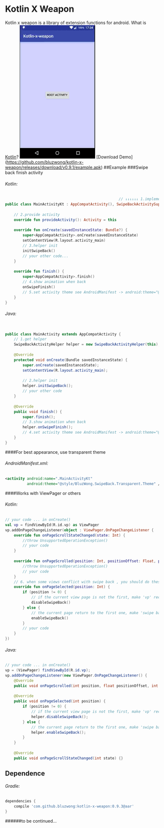 # Kotlin X Weapon
 Kotlin x weapon is a library of extension functions for android. What is [Kotlin](https://github.com/JetBrains/kotlin)?
 ![1](./swipeback.gif)
[Download Demo] (https://github.com/bluzwong/kotlin-x-weapon/releases/download/v0.9.1/example.apk)
##Example
###Swipe back finish activity
###### Kotlin:
```kotlin
                                                    // ↓↓↓↓↓↓ 1.implements this interface
public class MainActivityKt : AppCompatActivity(), SwipeBackActivitySupport {

    // 2.provide activity
    override fun provideActivity(): Activity = this

    override fun onCreate(savedInstanceState: Bundle?) {
        super<AppCompatActivity>.onCreate(savedInstanceState)
        setContentView(R.layout.activity_main)
        // 3.helper init
        initSwipeBack()
        // your other code...
    }

    override fun finish() {
        super<AppCompatActivity>.finish()
        // 4.show animation when back
        onSwipeFinish()
        // 5.set activity theme see AndroidManifest -> android:theme="@style/BluzWong.SwipeBack.Transparent.Theme"
    }
}
```

###### Java:
```java

public class MainActivity extends AppCompatActivity {
    // 1.get helper
    SwipeBackActivityHelper helper = new SwipeBackActivityHelper(this);

    @Override
    protected void onCreate(Bundle savedInstanceState) {
        super.onCreate(savedInstanceState);
        setContentView(R.layout.activity_main);

        // 2.helper init
        helper.initSwipeBack();
        // your other code
    }

    @Override
    public void finish() {
        super.finish();
        // 3.show animation when back
        helper.onSwipeFinish();
        // 4.set activity theme see AndroidManifest -> android:theme="@style/BluzWong.SwipeBack.Transparent.Theme"
    }
}
```

####For best appearance, use transparent theme
###### AndroidManifest.xml:
```xml
<activity android:name=".MainActivityKt"
          android:theme="@style/BluzWong.SwipeBack.Transparent.Theme" />
```
####Works with ViewPager or others

###### Kotlin:
```kotlin
// your code ... in onCreate()
val vp = findViewById(R.id.vp) as ViewPager
vp.addOnPageChangeListener(object : ViewPager.OnPageChangeListener {
    override fun onPageScrollStateChanged(state: Int) {
        //throw UnsupportedOperationException()
        // your code
    }

    override fun onPageScrolled(position: Int, positionOffset: Float, positionOffsetPixels: Int) {
        //throw UnsupportedOperationException()
        // your code
    }
    // 6. when some views conflict with swipe back , you should do these, for example:
    override fun onPageSelected(position: Int) {
        if (position != 0) {
            // if the current view page is not the first, make 'vp' receive touch event. 
            disableSwipeBack()
        } else {
            // the current page return to the first one, make 'swipe back' receive touch event.
            enableSwipeBack()
        }
        // your code
    }
})
```

###### Java:
```java
// your code ... in onCreate()
vp = (ViewPager) findViewById(R.id.vp);
vp.addOnPageChangeListener(new ViewPager.OnPageChangeListener() {
    @Override
    public void onPageScrolled(int position, float positionOffset, int positionOffsetPixels) {}

    @Override
    public void onPageSelected(int position) {
        if (position != 0) {
            // if the current view page is not the first, make 'vp' receive touch event. 
            helper.disableSwipeBack();
        } else {
            // the current page return to the first one, make 'swipe back' receive touch event. 
            helper.enableSwipeBack();
        }
    }
    
    @Override
    public void onPageScrollStateChanged(int state) {}
```
## Dependence

###### Gradle:
```groovy
dependencies {
    compile 'com.github.bluzwong:kotlin-x-weapon:0.9.3@aar'
}
```
######to be continued...